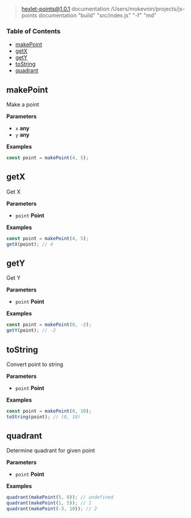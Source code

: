 
> hexlet-points@1.0.1 documentation /Users/mokevnin/projects/js-points
> documentation "build" "src/index.js" "-f" "md"

<!-- Generated by documentation.js. Update this documentation by updating the source code. -->

### Table of Contents

-   [makePoint](#makepoint)
-   [getX](#getx)
-   [getY](#gety)
-   [toString](#tostring)
-   [quadrant](#quadrant)

## makePoint

Make a point

**Parameters**

-   `x` **any** 
-   `y` **any** 

**Examples**

```javascript
const point = makePoint(4, 5);
```

## getX

Get X

**Parameters**

-   `point` **Point** 

**Examples**

```javascript
const point = makePoint(4, 5);
getX(point); // 4
```

## getY

Get Y

**Parameters**

-   `point` **Point** 

**Examples**

```javascript
const point = makePoint(8, -2);
getY(point); // -2
```

## toString

Convert point to string

**Parameters**

-   `point` **Point** 

**Examples**

```javascript
const point = makePoint(0, 10);
toString(point); // (0, 10)
```

## quadrant

Determine quadrant for given point

**Parameters**

-   `point` **Point** 

**Examples**

```javascript
quadrant(makePoint(5, 0)); // undefined
quadrant(makePoint(1, 5)); // 1
quadrant(makePoint(-3, 10)); // 2
```

